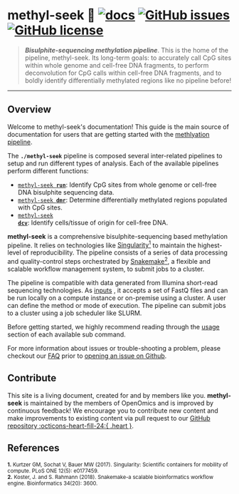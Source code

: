 # methyl-seek 🔬  [![docs](https://github.com/OpenOmics/methyl-seek/workflows/docs/badge.svg)](https://github.com/OpenOmics/methyl-seek/actions) [![GitHub issues](https://img.shields.io/github/issues/OpenOmics/methyl-seek?color=brightgreen)](https://github.com/OpenOmics/methyl-seek/issues)  [![GitHub license](https://img.shields.io/github/license/OpenOmics/methyl-seek)](https://github.com/OpenOmics/methyl-seek/blob/main/LICENSE)

> **_Bisulphite-sequencing methylation pipeline_**. This is the home of the pipeline, methyl-seek. Its long-term goals: to accurately call CpG sites within whole genome and cell-free DNA fragments, to perform deconvolution for CpG calls within cell-free DNA fragments, and to boldly identify differentially methylated regions like no pipeline before!

---
## Overview
Welcome to methyl-seek's documentation! This guide is the main source of documentation for users that are getting started with the [methlyation pipeline](https://github.com/OpenOmics/methyl-seek/).

The **`./methyl-seek`** pipeline is composed several inter-related pipelines to setup and run different types of analysis. Each of the available pipelines perform different functions:

 * [<code>methyl-seek <b>run</b></code>](usage/run.md): Identify CpG sites from whole genome or cell-free DNA bisulphite sequencing data.
 * [<code>methyl-seek <b>dmr</b></code>](usage/dmr.md): Determine differentially methylated regions populated with CpG sites.
 * [<code>methyl-seek <b>dcv</b></code>](usage/deconvolution.md): Identify cells/tissue of origin for cell-free DNA.

**methyl-seek** is a comprehensive bisulphite-sequencing based methylation pipeline. It relies on technologies like [Singularity<sup>1</sup>](https://singularity.lbl.gov/) to maintain the highest-level of reproducibility. The pipeline consists of a series of data processing and quality-control steps orchestrated by [Snakemake<sup>2</sup>](https://snakemake.readthedocs.io/en/stable/), a flexible and scalable workflow management system, to submit jobs to a cluster.

The pipeline is compatible with data generated from Illumina short-read sequencing technologies. As [inputs](usage/run.md) , it accepts a set of FastQ files and can be run locally on a compute instance or on-premise using a cluster. A user can define the method or mode of execution. The pipeline can submit jobs to a cluster using a job scheduler like SLURM.

Before getting started, we highly recommend reading through the [usage](usage/run.md) section of each available sub command.

For more information about issues or trouble-shooting a problem, please checkout our [FAQ](faq/questions.md) prior to [opening an issue on Github](https://github.com/OpenOmics/methyl-seek/issues).

## Contribute

This site is a living document, created for and by members like you. **methyl-seek** is maintained by the members of OpenOmics and is improved by continuous feedback! We encourage you to contribute new content and make improvements to existing content via pull request to our [GitHub repository :octicons-heart-fill-24:{ .heart }](https://github.com/OpenOmics/methyl-seek).


## References
<sup>**1.**  Kurtzer GM, Sochat V, Bauer MW (2017). Singularity: Scientific containers for mobility of compute. PLoS ONE 12(5): e0177459.</sup>  
<sup>**2.**  Koster, J. and S. Rahmann (2018). Snakemake-a scalable bioinformatics workflow engine. Bioinformatics 34(20): 3600.</sup>  

